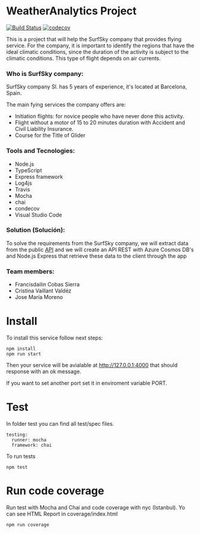 # WeatherAnalytics Project
[![Build Status](https://travis-ci.com/crislinfrajo/WeatherAnalytics.svg?branch=master)](https://travis-ci.com/crislinfrajo/WeatherAnalytics) [![codecov](https://codecov.io/gh/crislinfrajo/WeatherAnalytics/branch/master/graph/badge.svg?token=7YY143IT0W)](https://codecov.io/gh/crislinfrajo/WeatherAnalytics)

This is a project that will help the SurfSky company that provides flying service. For the company, it is important to identify the regions that have the ideal climatic conditions, since the duration of the activity is subject to the climatic conditions. This type of flight depends on air currents.

### Who is SurfSky company:

SurfSky company Sl. has 5 years of experience, it's located at Barcelona, Spain.

The main fying services the company offers are:

- Initiation flights: for novice people who have never done this activity.
- Flight without a motor of 15 to 20 minutes duration with Accident and Civil Liability Insurance.
- Course for the Title of Glider

### Tools and Tecnologies:
- Node.js
- TypeScript
- Express framework
- Log4js
- Travis
- Mocha
- chai
- condecov
- Visual Studio Code


### Solution (Solución):

To solve the requirements from the SurfSky company, we will extract
data from the public [API](https://openweathermap.org/api) and we will
create an API REST with Azure Cosmos DB's and Node.js Express that
retrieve these data to the client through the app

### Team members:
- Francisdailin Cobas Sierra
- Cristina Vaillant Valdéz
- Jose María Moreno

# Install

To install this service follow next steps:
```
npm install
npm run start
```
Then your service will be avialable at http://127.0.0.1:4000 that should response with an ok message.

If you want to set another port set it in enviroment variable PORT.

# Test
In folder test you can find all test/spec files.
```
testing:
  runner: mocha
  framework: chai
```
To run tests
```
npm test
```


# Run code coverage
Run test with Mocha and Chai and code coverage with nyc (Istanbul). Yo can see HTML Report in coverage/index.html
```
npm run coverage
```
